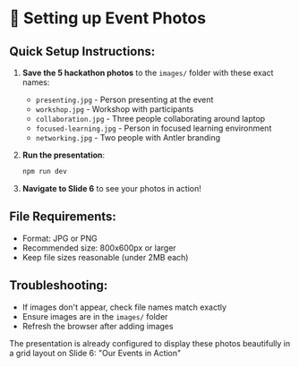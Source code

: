 # 📸 Setting up Event Photos

## Quick Setup Instructions:

1. **Save the 5 hackathon photos** to the `images/` folder with these exact names:
   - `presenting.jpg` - Person presenting at the event
   - `workshop.jpg` - Workshop with participants  
   - `collaboration.jpg` - Three people collaborating around laptop
   - `focused-learning.jpg` - Person in focused learning environment
   - `networking.jpg` - Two people with Antler branding

2. **Run the presentation**:
   ```bash
   npm run dev
   ```

3. **Navigate to Slide 6** to see your photos in action!

## File Requirements:
- Format: JPG or PNG
- Recommended size: 800x600px or larger
- Keep file sizes reasonable (under 2MB each)

## Troubleshooting:
- If images don't appear, check file names match exactly
- Ensure images are in the `images/` folder
- Refresh the browser after adding images

The presentation is already configured to display these photos beautifully in a grid layout on Slide 6: "Our Events in Action"
